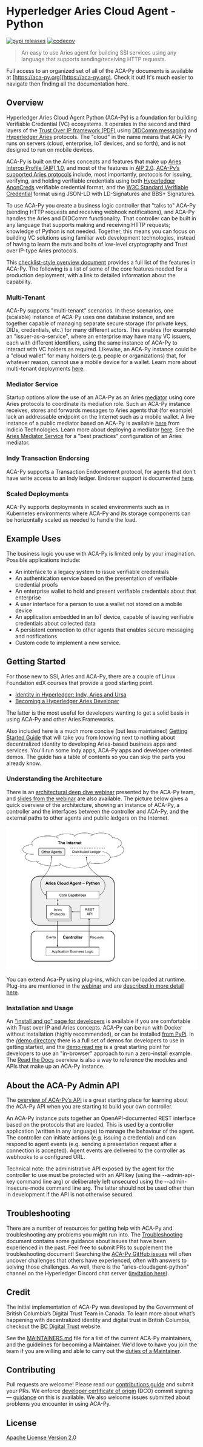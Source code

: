 # Hyperledger Aries Cloud Agent - Python  <!-- omit in toc -->

[![pypi releases](https://img.shields.io/pypi/v/aries_cloudagent)](https://pypi.org/project/aries-cloudagent/)
[![codecov](https://codecov.io/gh/hyperledger/aries-cloudagent-python/branch/main/graph/badge.svg)](https://codecov.io/gh/hyperledger/aries-cloudagent-python)

<!-- ![logo](/doc/assets/aries-cloudagent-python-logo-bw.png) -->

> An easy to use Aries agent for building SSI services using any language that supports sending/receiving HTTP requests.

Full access to an organized set of all of the ACA-Py documents is available at [https://aca-py.org](https://aca-py.org).
Check it out! It's much easier to navigate then finding all the documentation here.

## Overview

Hyperledger Aries Cloud Agent Python (ACA-Py) is a foundation for building Verifiable Credential (VC) ecosystems. It operates in the second and third layers of the [Trust Over IP framework (PDF)](https://trustoverip.org/wp-content/uploads/2020/05/toip_050520_primer.pdf) using [DIDComm messaging](https://github.com/hyperledger/aries-rfcs/tree/main/concepts/0005-didcomm) and [Hyperledger Aries](https://www.hyperledger.org/use/aries) protocols. The "cloud" in the name means that ACA-Py runs on servers (cloud, enterprise, IoT devices, and so forth), and is not designed to run on mobile devices.

ACA-Py is built on the Aries concepts and features that make up [Aries Interop Profile (AIP) 1.0](https://github.com/hyperledger/aries-rfcs/tree/main/concepts/0302-aries-interop-profile#aries-interop-profile-version-10), and most of the features in [AIP 2.0](https://github.com/hyperledger/aries-rfcs/tree/main/concepts/0302-aries-interop-profile#aries-interop-profile-version-20). [ACA-Py’s supported Aries protocols](https://github.com/hyperledger/aries-cloudagent-python/blob/main/SupportedRFCs.md) include, most importantly, protocols for issuing, verifying, and holding verifiable credentials using both [Hyperledger AnonCreds](https://www.hyperledger.org/use/anoncreds) verifiable credential format, and the [W3C Standard Verifiable Credential](https://www.w3.org/TR/vc-data-model/) format using JSON-LD with LD-Signatures and BBS+ Signatures.

To use ACA-Py you create a business logic controller that "talks to" ACA-Py (sending HTTP requests and receiving webhook notifications), and ACA-Py handles the Aries and DIDComm functionality. That controller can be built in any language that supports making and receiving HTTP requests; knowledge of Python is not needed. Together, this means you can focus on building VC solutions using familiar web development technologies, instead of having to learn the nuts and bolts of low-level cryptography and Trust over IP-type Aries protocols.

This [checklist-style overview document](../../features/SupportedRFCs) provides a full list of the features in ACA-Py.
The following is a list of some of the core features needed for a production deployment, with a link to detailed information about the capability.

### Multi-Tenant

ACA-Py supports "multi-tenant" scenarios. In these scenarios, one (scalable) instance of ACA-Py uses one database instance, and are together capable of managing separate secure storage (for private keys, DIDs, credentials, etc.) for many different actors. This enables (for example) an "issuer-as-a-service", where an enterprise may have many VC issuers, each with different identifiers, using the same instance of ACA-Py to interact with VC holders as required. Likewise, an ACA-Py instance could be a "cloud wallet" for many holders (e.g. people or organizations) that, for whatever reason, cannot use a mobile device for a wallet. Learn more about multi-tenant deployments [here](../../features/Multitenancy).

### Mediator Service

Startup options allow the use of an ACA-Py as an Aries [mediator](https://github.com/hyperledger/aries-rfcs/tree/main/concepts/0046-mediators-and-relays#summary) using core Aries protocols to coordinate its mediation role. Such an ACA-Py instance receives, stores and forwards messages to Aries  agents that (for example) lack an addressable endpoint on the Internet such as a mobile wallet. A live instance of a public mediator based on ACA-Py is available [here](https://indicio-tech.github.io/mediator/) from Indicio Technologies. Learn more about deploying a mediator [here](../../features/Mediation). See the [Aries Mediator Service](https://github.com/hyperledger/aries-mediator-service) for a "best practices" configuration of an Aries mediator.

### Indy Transaction Endorsing

ACA-Py supports a Transaction Endorsement protocol, for agents that don't have write access to an Indy ledger.  Endorser support is documented [here](../../features/Endorser).

### Scaled Deployments

ACA-Py supports deployments in scaled environments such as in Kubernetes environments where ACA-Py and its storage components can be horizontally scaled as needed to handle the load.

## Example Uses

The business logic you use with ACA-Py is limited only by your imagination. Possible applications include:

* An interface to a legacy system to issue verifiable credentials
* An authentication service based on the presentation of verifiable credential proofs
* An enterprise wallet to hold and present verifiable credentials about that enterprise
* A user interface for a person to use a wallet not stored on a mobile device
* An application embedded in an IoT device, capable of issuing verifiable credentials about collected data
* A persistent connection to other agents that enables secure messaging and notifications
* Custom code to implement a new service.

## Getting Started

For those new to SSI, Aries and ACA-Py, there are a couple of Linux Foundation edX courses that provide a good starting point.

* [Identity in Hyperledger: Indy, Aries and Ursa](https://www.edx.org/course/identity-in-hyperledger-aries-indy-and-ursa)
* [Becoming a Hyperledger Aries Developer](https://www.edx.org/course/becoming-a-hyperledger-aries-developer)

The latter is the most useful for developers wanting to get a solid basis in using ACA-Py and other Aries Frameworks.

Also included here is a much more concise (but less maintained) [Getting Started Guide](../../gettingStarted/README) that will take you from knowing next to nothing about decentralized identity to developing Aries-based business apps and services. You’ll run some Indy apps, ACA-Py apps and developer-oriented demos. The guide has a table of contents so you can skip the parts you already know.

### Understanding the Architecture

There is an [architectural deep dive webinar](https://www.youtube.com/watch?v=FXTQEtB4fto&feature=youtu.be) presented by the ACA-Py team, and [slides from the webinar](https://docs.google.com/presentation/d/1K7qiQkVi4n-lpJ3nUZY27OniUEM0c8HAIk4imCWCx5Q/edit#slide=id.g5d43fe05cc_0_77) are also available. The picture below gives a quick overview of the architecture, showing an instance of ACA-Py, a controller and the interfaces between the controller and ACA-Py, and the external paths to other agents and public ledgers on the Internet.

![drawing](./aca-py_architecture.png)

You can extend Aca-Py using plug-ins, which can be loaded at runtime.  Plug-ins are mentioned in the [webinar](https://docs.google.com/presentation/d/1K7qiQkVi4n-lpJ3nUZY27OniUEM0c8HAIk4imCWCx5Q/edit#slide=id.g5d43fe05cc_0_145) and are [described in more detail here](../../features/PlugIns/).

### Installation and Usage

An ["install and go" page for developers](https://github.com/hyperledger/aries-cloudagent-python/blob/main/DevReadMe.md) is available if you are comfortable with Trust over IP and Aries concepts. ACA-Py can be run with Docker without installation (highly recommended), or can be installed [from PyPi](https://pypi.org/project/aries-cloudagent/). In the [/demo directory](/demo) there is a full set of demos for developers to use in getting started, and the [demo read me](../../demo/) is a great starting point for developers to use an "in-browser" approach to run a zero-install example. The [Read the Docs](https://aries-cloud-agent-python.readthedocs.io/en/latest/) overview is also a way to reference the modules and APIs that make up an ACA-Py instance.

## About the ACA-Py Admin API

The [overview of ACA-Py’s API](https://github.com/hyperledger/aries-cloudagent-python/blob/main/AdminAPI.md) is a great starting place for learning about the ACA-Py API when you are starting to build your own controller.

An ACA-Py instance puts together an OpenAPI-documented REST interface based on the protocols that are loaded. This is used by a controller application (written in any language) to manage the behaviour of the agent. The controller can initiate actions (e.g. issuing a credential) and can respond to agent events (e.g. sending a presentation request after a connection is accepted). Agent events are delivered to the controller as webhooks to a configured URL.

Technical note: the administrative API exposed by the agent for the controller to use must be protected with an API key (using the --admin-api-key command line arg) or deliberately left unsecured using the --admin-insecure-mode command line arg. The latter should not be used other than in development if the API is not otherwise secured.

## Troubleshooting

There are a number of resources for getting help with ACA-Py and troubleshooting
any problems you might run into. The [Troubleshooting](../../testing/Troubleshooting)
document contains some guidance about issues that have been experienced in the
past. Feel free to submit PRs to supplement the troubleshooting document!
Searching the [ACA-Py GitHub
issues](https://github.com/hyperledger/aries-cloudagent-python/issues) will
often uncover challenges that others have experienced, often with answers to
solving those challenges. As well, there is the "aries-cloudagent-python"
channel on the Hyperledger Discord chat server ([invitation
here](https://discord.gg/hyperledger)).

## Credit

The initial implementation of ACA-Py was developed by the Government of British Columbia’s Digital Trust Team in Canada. To learn more about what’s happening with decentralized identity and digital trust in British Columbia, checkout the [BC Digital Trust] website.

[BC Digital Trust]: https://digital.gov.bc.ca/digital-trust/

See the [MAINTAINERS.md](/Maintainers.md) file for a list of the current ACA-Py
maintainers, and the guidelines for becoming a Maintainer. We'd love to have you
join the team if you are willing and able to carry out the [duties of a
Maintainer](/MAINTAINERS.md#the-duties-of-a-maintainer).

## Contributing

Pull requests are welcome! Please read our [contributions guide](https://github.com/hyperledger/aries-cloudagent-python/blob/main/CONTRIBUTING.md) and submit your PRs. We enforce [developer certificate of origin](https://developercertificate.org/) (DCO) commit signing — [guidance](https://github.com/apps/dco) on this is available. We also welcome issues submitted about problems you encounter in using ACA-Py.

## License

[Apache License Version 2.0](https://github.com/hyperledger/aries-cloudagent-python/blob/main/LICENSE)
